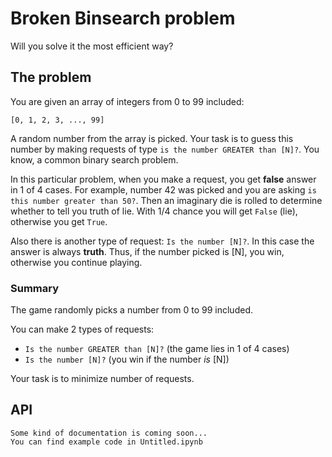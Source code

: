# Broken Binsearch problem

Will you solve it the most efficient way?

## The problem

You are given an array of integers from 0 to 99 included:

```
[0, 1, 2, 3, ..., 99]
```

A random number from the array is picked. Your task is to guess this number by making requests of type `is the number GREATER than [N]?`. You know, a common binary search problem.

In this particular problem, when you make a request, you get **false** answer in 1 of 4 cases. For example, number 42 was picked and you are asking `is this number greater than 50?`. Then an imaginary die is rolled to determine whether to tell you truth of lie. With 1/4 chance you will get `False` (lie), otherwise you get `True`.

Also there is another type of request: `Is the number [N]?`. In this case the answer is always **truth**. Thus, if the number picked is [N], you win, otherwise you continue playing.

### Summary

The game randomly picks a number from 0 to 99 included.

You can make 2 types of requests:
+ `Is the number GREATER than [N]?` (the game lies in 1 of 4 cases)
+ `Is the number [N]?` (you win if the number *is* [N])

Your task is to minimize number of requests.

## API

```
Some kind of documentation is coming soon...
You can find example code in Untitled.ipynb
```
